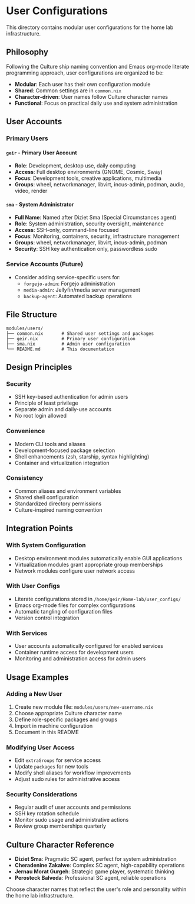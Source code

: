 # User Configurations

This directory contains modular user configurations for the home lab infrastructure.

## Philosophy

Following the Culture ship naming convention and Emacs org-mode literate programming approach, user configurations are organized to be:

- **Modular**: Each user has their own configuration module
- **Shared**: Common settings are in `common.nix`
- **Character-driven**: User names follow Culture character names
- **Functional**: Focus on practical daily use and system administration

## User Accounts

### Primary Users

#### `geir` - Primary User Account
- **Role**: Development, desktop use, daily computing
- **Access**: Full desktop environments (GNOME, Cosmic, Sway)
- **Focus**: Development tools, creative applications, multimedia
- **Groups**: wheel, networkmanager, libvirt, incus-admin, podman, audio, video, render

#### `sma` - System Administrator  
- **Full Name**: Named after Diziet Sma (Special Circumstances agent)
- **Role**: System administration, security oversight, maintenance
- **Access**: SSH-only, command-line focused
- **Focus**: Monitoring, containers, security, infrastructure management
- **Groups**: wheel, networkmanager, libvirt, incus-admin, podman
- **Security**: SSH key authentication only, passwordless sudo

### Service Accounts (Future)
- Consider adding service-specific users for:
  - `forgejo-admin`: Forgejo administration
  - `media-admin`: Jellyfin/media server management
  - `backup-agent`: Automated backup operations

## File Structure

```
modules/users/
├── common.nix       # Shared user settings and packages
├── geir.nix         # Primary user configuration
├── sma.nix          # Admin user configuration
└── README.md        # This documentation
```

## Design Principles

### Security
- SSH key-based authentication for admin users
- Principle of least privilege
- Separate admin and daily-use accounts
- No root login allowed

### Convenience
- Modern CLI tools and aliases
- Development-focused package selection
- Shell enhancements (zsh, starship, syntax highlighting)
- Container and virtualization integration

### Consistency
- Common aliases and environment variables
- Shared shell configuration
- Standardized directory permissions
- Culture-inspired naming convention

## Integration Points

### With System Configuration
- Desktop environment modules automatically enable GUI applications
- Virtualization modules grant appropriate group memberships
- Network modules configure user network access

### With User Configs
- Literate configurations stored in `/home/geir/Home-lab/user_configs/`
- Emacs org-mode files for complex configurations
- Automatic tangling of configuration files
- Version control integration

### With Services
- User accounts automatically configured for enabled services
- Container runtime access for development users
- Monitoring and administration access for admin users

## Usage Examples

### Adding a New User
1. Create new module file: `modules/users/new-username.nix`
2. Choose appropriate Culture character name
3. Define role-specific packages and groups
4. Import in machine configuration
5. Document in this README

### Modifying User Access
- Edit `extraGroups` for service access
- Update `packages` for new tools
- Modify shell aliases for workflow improvements
- Adjust sudo rules for administrative access

### Security Considerations
- Regular audit of user accounts and permissions
- SSH key rotation schedule
- Monitor sudo usage and administrative actions
- Review group memberships quarterly

## Culture Character Reference

- **Diziet Sma**: Pragmatic SC agent, perfect for system administration
- **Cheradenine Zakalwe**: Complex SC agent, high-capability operations  
- **Jernau Morat Gurgeh**: Strategic game player, systematic thinking
- **Perosteck Balveda**: Professional SC agent, reliable operations

Choose character names that reflect the user's role and personality within the home lab infrastructure.
